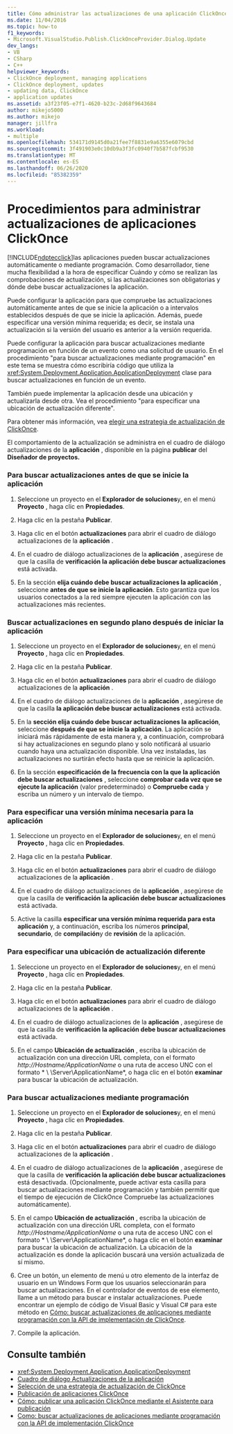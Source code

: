 ```yaml
---
title: Cómo administrar las actualizaciones de una aplicación ClickOnce | Microsoft Docs
ms.date: 11/04/2016
ms.topic: how-to
f1_keywords:
- Microsoft.VisualStudio.Publish.ClickOnceProvider.Dialog.Update
dev_langs:
- VB
- CSharp
- C++
helpviewer_keywords:
- ClickOnce deployment, managing applications
- ClickOnce deployment, updates
- updating data, ClickOnce
- application updates
ms.assetid: a3f23f05-e7f1-4620-b23c-2d68f9643684
author: mikejo5000
ms.author: mikejo
manager: jillfra
ms.workload:
- multiple
ms.openlocfilehash: 534171d9145d0a21fee7f8831e9a6355e6079cbd
ms.sourcegitcommit: 3f491903e0c10db9a3f3fc0940f7b587fcbf9530
ms.translationtype: MT
ms.contentlocale: es-ES
ms.lasthandoff: 06/26/2020
ms.locfileid: "85382359"
---
```

# <a name="how-to-manage-updates-for-a-clickonce-application"></a>Procedimientos para administrar actualizaciones de aplicaciones ClickOnce
[!INCLUDE[ndptecclick](../deployment/includes/ndptecclick_md.md)]las aplicaciones pueden buscar actualizaciones automáticamente o mediante programación. Como desarrollador, tiene mucha flexibilidad a la hora de especificar Cuándo y cómo se realizan las comprobaciones de actualización, si las actualizaciones son obligatorias y dónde debe buscar actualizaciones la aplicación.

 Puede configurar la aplicación para que compruebe las actualizaciones automáticamente antes de que se inicie la aplicación o a intervalos establecidos después de que se inicie la aplicación. Además, puede especificar una versión mínima requerida; es decir, se instala una actualización si la versión del usuario es anterior a la versión requerida.

 Puede configurar la aplicación para buscar actualizaciones mediante programación en función de un evento como una solicitud de usuario. En el procedimiento "para buscar actualizaciones mediante programación" en este tema se muestra cómo escribiría código que utiliza la <xref:System.Deployment.Application.ApplicationDeployment> clase para buscar actualizaciones en función de un evento.

 También puede implementar la aplicación desde una ubicación y actualizarla desde otra. Vea el procedimiento "para especificar una ubicación de actualización diferente".

 Para obtener más información, vea [elegir una estrategia de actualización de ClickOnce](../deployment/choosing-a-clickonce-update-strategy.md).

 El comportamiento de la actualización se administra en el cuadro de diálogo actualizaciones de la **aplicación** , disponible en la página **publicar** del **Diseñador de proyectos.**

### <a name="to-check-for-updates-before-the-application-starts"></a>Para buscar actualizaciones antes de que se inicie la aplicación

1. Seleccione un proyecto en el **Explorador de soluciones**y, en el menú **Proyecto** , haga clic en **Propiedades**.

2. Haga clic en la pestaña **Publicar**.

3. Haga clic en el botón **actualizaciones** para abrir el cuadro de diálogo actualizaciones de la **aplicación** .

4. En el cuadro de diálogo actualizaciones de la **aplicación** , asegúrese de que la casilla de **verificación la aplicación debe buscar actualizaciones** está activada.

5. En la sección **elija cuándo debe buscar actualizaciones la aplicación** , seleccione **antes de que se inicie la aplicación**. Esto garantiza que los usuarios conectados a la red siempre ejecuten la aplicación con las actualizaciones más recientes.

### <a name="to-check-for-updates-in-the-background-after-the-application-starts"></a>Buscar actualizaciones en segundo plano después de iniciar la aplicación

1. Seleccione un proyecto en el **Explorador de soluciones**y, en el menú **Proyecto** , haga clic en **Propiedades**.

2. Haga clic en la pestaña **Publicar**.

3. Haga clic en el botón **actualizaciones** para abrir el cuadro de diálogo actualizaciones de la **aplicación** .

4. En el cuadro de diálogo actualizaciones de la **aplicación** , asegúrese de que la casilla **la aplicación debe buscar actualizaciones** está activada.

5. En la **sección elija cuándo debe buscar actualizaciones la aplicación**, seleccione **después de que se inicie la aplicación**. La aplicación se iniciará más rápidamente de esta manera y, a continuación, comprobará si hay actualizaciones en segundo plano y solo notificará al usuario cuando haya una actualización disponible. Una vez instaladas, las actualizaciones no surtirán efecto hasta que se reinicie la aplicación.

6. En la sección **especificación de la frecuencia con la que la aplicación debe buscar actualizaciones** , seleccione **comprobar cada vez que se ejecute la aplicación** (valor predeterminado) o **Compruebe cada** y escriba un número y un intervalo de tiempo.

### <a name="to-specify-a-minimum-required-version-for-the-application"></a>Para especificar una versión mínima necesaria para la aplicación

1. Seleccione un proyecto en el **Explorador de soluciones**y, en el menú **Proyecto** , haga clic en **Propiedades**.

2. Haga clic en la pestaña **Publicar**.

3. Haga clic en el botón **actualizaciones** para abrir el cuadro de diálogo actualizaciones de la **aplicación** .

4. En el cuadro de diálogo actualizaciones de la **aplicación** , asegúrese de que la casilla de **verificación la aplicación debe buscar actualizaciones** está activada.

5. Active la casilla **especificar una versión mínima requerida para esta aplicación** y, a continuación, escriba los números **principal**, **secundario**, de **compilación**y de **revisión** de la aplicación.

### <a name="to-specify-a-different-update-location"></a>Para especificar una ubicación de actualización diferente

1. Seleccione un proyecto en el **Explorador de soluciones**y, en el menú **Proyecto** , haga clic en **Propiedades**.

2. Haga clic en la pestaña **Publicar**.

3. Haga clic en el botón **actualizaciones** para abrir el cuadro de diálogo actualizaciones de la **aplicación** .

4. En el cuadro de diálogo actualizaciones de la **aplicación** , asegúrese de que la casilla de **verificación la aplicación debe buscar actualizaciones** está activada.

5. En el campo **Ubicación de actualización** , escriba la ubicación de actualización con una dirección URL completa, con el formato *http://Hostname/ApplicationName* o una ruta de acceso UNC con el formato * \\ \Server\ApplicationName*, o haga clic en el botón **examinar** para buscar la ubicación de actualización.

### <a name="to-check-for-updates-programmatically"></a>Para buscar actualizaciones mediante programación

1. Seleccione un proyecto en el **Explorador de soluciones**y, en el menú **Proyecto** , haga clic en **Propiedades**.

2. Haga clic en la pestaña **Publicar**.

3. Haga clic en el botón **actualizaciones** para abrir el cuadro de diálogo actualizaciones de la **aplicación** .

4. En el cuadro de diálogo actualizaciones de la **aplicación** , asegúrese de que la casilla de **verificación la aplicación debe buscar actualizaciones** está desactivada. (Opcionalmente, puede activar esta casilla para buscar actualizaciones mediante programación y también permitir que el tiempo de ejecución de ClickOnce Compruebe las actualizaciones automáticamente).

5. En el campo **Ubicación de actualización** , escriba la ubicación de actualización con una dirección URL completa, con el formato *http://Hostname/ApplicationName* o una ruta de acceso UNC con el formato * \\ \Server\ApplicationName*, o haga clic en el botón **examinar** para buscar la ubicación de actualización. La ubicación de la actualización es donde la aplicación buscará una versión actualizada de sí mismo.

6. Cree un botón, un elemento de menú u otro elemento de la interfaz de usuario en un Windows Form que los usuarios seleccionarán para buscar actualizaciones. En el controlador de eventos de ese elemento, llame a un método para buscar e instalar actualizaciones. Puede encontrar un ejemplo de código de Visual Basic y Visual C# para este método en [Cómo: buscar actualizaciones de aplicaciones mediante programación con la API de implementación de ClickOnce](../deployment/how-to-check-for-application-updates-programmatically-using-the-clickonce-deployment-api.md).

7. Compile la aplicación.

## <a name="see-also"></a>Consulte también
- <xref:System.Deployment.Application.ApplicationDeployment>
- [Cuadro de diálogo Actualizaciones de la aplicación](/previous-versions/visualstudio/visual-studio-2010/axw1fa38(v=vs.100))
- [Selección de una estrategia de actualización de ClickOnce](../deployment/choosing-a-clickonce-update-strategy.md)
- [Publicación de aplicaciones ClickOnce](../deployment/publishing-clickonce-applications.md)
- [Cómo: publicar una aplicación ClickOnce mediante el Asistente para publicación](../deployment/how-to-publish-a-clickonce-application-using-the-publish-wizard.md)
- [Como: buscar actualizaciones de aplicaciones mediante programación con la API de implementación ClickOnce](../deployment/how-to-check-for-application-updates-programmatically-using-the-clickonce-deployment-api.md)
